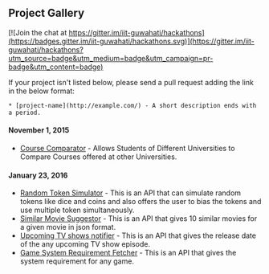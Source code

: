 ## Project Gallery

[![Join the chat at https://gitter.im/iit-guwahati/hackathons](https://badges.gitter.im/iit-guwahati/hackathons.svg)](https://gitter.im/iit-guwahati/hackathons?utm_source=badge&utm_medium=badge&utm_campaign=pr-badge&utm_content=badge)

If your project isn't listed below, please send a pull request adding the link in the below format:

`* [project-name](http://example.com/) - A short description ends with a period.`

#### November 1, 2015
* [Course Comparator](https://github.com/108anup/course-comparator) - Allows Students of Different Universities to Compare Courses offered at other Universities.

#### January 23, 2016
* [Random Token Simulator](https://github.com/108anup/Random-Token-Simulation---REST-API) - This is an API that can simulate random tokens like dice and coins and also offers the user to bias the tokens and use multiple token simultaneously.
* [Similar Movie Suggestor](https://github.com/soumik-kanad/SimilarMovieApi) - This is an API that gives 10 similar movies for a given movie in json format.
* [Upcoming TV shows notifier](https://github.com/mayankiitg/Soap_ReleaseDate_API) - This is an API that gives the release date of the any upcoming TV show episode.
* [Game System Requirement Fetcher](https://github.com/ShivramIITG/Game-System-Requirement-Fetcher) - This is an API that gives the system requirement for any game.

